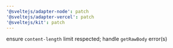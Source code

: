 ```yaml
---
'@sveltejs/adapter-node': patch
'@sveltejs/adapter-vercel': patch
'@sveltejs/kit': patch
---
```


ensure `content-length` limit respected; handle `getRawBody` error(s)
